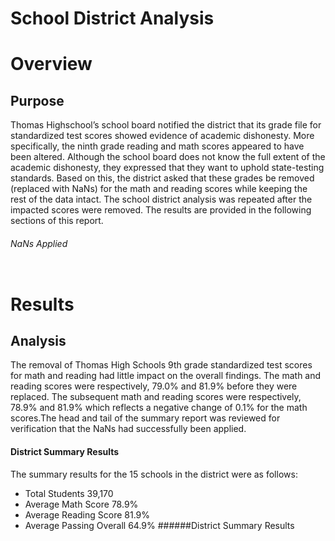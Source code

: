 # School District Analysis
# Overview 
## Purpose
Thomas Highschool’s school board notified the district that its grade file for standardized test scores showed evidence of academic dishonesty. More specifically, the ninth grade reading and math scores appeared to have been altered. Although the school board does not know the full extent of the academic dishonesty, they expressed that they want to uphold state-testing standards. Based on this, the district asked that these grades be removed (replaced with NaNs) for the math and reading scores while keeping the rest of the data intact. The school district analysis was repeated after the impacted scores were removed. The results are provided in the following sections of this report.
###### NaNs Applied
![]()
# Results
## Analysis 
The removal of Thomas High Schools 9th grade standardized test scores for math and reading had little impact on the overall findings. The math and reading scores were respectively, 79.0% and 81.9% before they were replaced. The subsequent math and reading scores were respectively, 78.9% and 81.9% which reflects a negative change of 0.1% for the math scores.The head and tail of the summary report was reviewed for verification that the NaNs had successfully been applied.

#### District Summary Results
The summary results for the 15 schools in the district were as follows:
-	Total Students 39,170
-	Average Math Score 78.9%
-	Average Reading Score 81.9%
-	Average Passing Overall 64.9%
######District Summary Results

